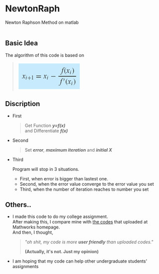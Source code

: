 # NewtonRaph
Newton Raphson Method on matlab
<br/><br/>

## Basic Idea
The algorithm of this code is based on  

   > <img src = "https://github.com/GaoRy-127/NewtonRaph/blob/main/Base%20Idea.png" width="200" height="90">  
 
## Discription
 * First
   > Get Function _**y=f(x)**_   
   > and Differentiate _**f(x)**_  
 
 * Second  
   > Set _**error**, **maximum iteration**_ and _**initial X**_   
   
 * Third   
  
   Program will stop in 3 situations.
   + First, when error is bigger than lastest one.
   + Second, when the error value converge to the error value you set
   + Third, when the number of iteration reaches to number you set

## Others..   
 * I made this code to do my college assignment.   
   After making this, I compare mine with [the codes](https://kr.mathworks.com/matlabcentral/fileexchange/68885-the-newton-raphson-method) that uploaded at Mathworks homepage.   
   And then, I thought,   
   > _"oh shit, my code is more **user friendly** than uploaded codes."_  
   > 
   > **(Actually, it's not. Just my opinion)** 
      
  * I am hoping that my code can help other undergraduate students' assignments
